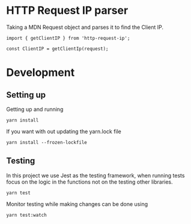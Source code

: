 # HTTP Request IP parser

Taking a MDN Request object and parses it to find the Client IP.

```
import { getClientIP } from 'http-request-ip';

const ClientIP = getClientIp(request);

```

# Development

## Setting up

Getting up and running

```
yarn install
```

If you want with out updating the yarn.lock file

```
yarn install --frozen-lockfile
```

## Testing

In this project we use Jest as the testing framework, when running tests focus on the logic in the functions not on the testing other libraries.

```
yarn test

```

Monitor testing while making changes can be done using

```
yarn test:watch
```
